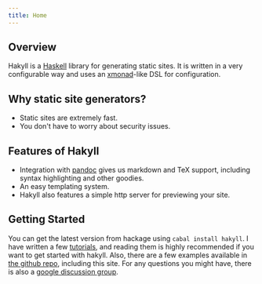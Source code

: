 ```yaml
---
title: Home
---
```


## Overview

Hakyll is a [Haskell](http://haskell.org) library for generating static sites.
It is written in a very configurable way and uses an
[xmonad](http://xmonad.org)-like DSL for configuration.

## Why static site generators?

- Static sites are extremely fast.
- You don't have to worry about security issues.

## Features of Hakyll

- Integration with [pandoc](http://johnmacfarlane.net/pandoc/) gives us markdown
  and TeX support, including syntax highlighting and other goodies.
- An easy templating system.
- Hakyll also features a simple http server for previewing your site.

## Getting Started

You can get the latest version from hackage using `cabal install hakyll`. I
have written a few [tutorials](tutorials.html), and reading them is highly
recommended if you want to get started with hakyll. Also, there are a few
examples available in
[the github repo](http://github.com/jaspervdj/Hakyll/tree/master/examples/),
including this site. For any questions you might have, there is also a
[google discussion group](http://groups.google.com/group/hakyll).
